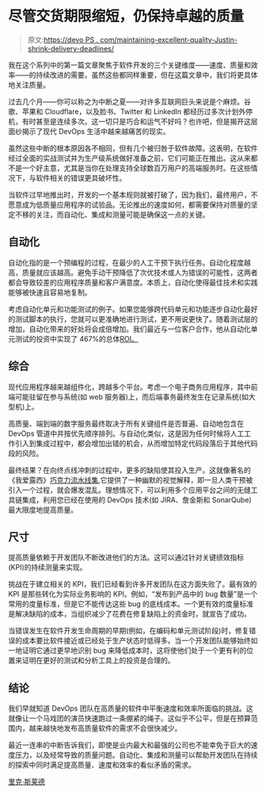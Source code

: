 # 尽管交货期限缩短，仍保持卓越的质量

> 原文:[https://devo PS . com/maintaining-excellent-quality-Justin-shrink-delivery-deadlines/](https://devops.com/maintaining-exceptional-quality-despite-shrinking-delivery-deadlines/)

我在这个系列中的第一篇文章聚焦于软件开发的三个关键维度——速度、质量和效率——的持续改进的需要。虽然这些都同样重要，但在这篇文章中，我们将更具体地关注质量。

过去几个月——你可以称之为中断之夏——对许多互联网巨头来说是个麻烦。谷歌、苹果和 Cloudflare，以及脸书、Twitter 和 LinkedIn 都经历过多次计划外停机，有时甚至是连续多次。这一切只是巧合和运气不好吗？也许吧，但是揭开这层面纱揭示了现代 DevOps 生活中越来越痛苦的现实。

虽然这些中断的根本原因各不相同，但有几个被归咎于软件故障。这表明，在软件经过全面的实战测试并为生产级系统做好准备之前，它们可能正在推出。这从来都不是一个好主意，尤其是当你在处理支持全球数百万用户的高端服务时。在这些情况下，与软件相关的错误更具破坏性。

当软件过早地推出时，开发的一个基本规则就被打破了，因为我们，最终用户，不愿意成为低质量应用程序的试验品。无论推出的速度如何，都需要保持对质量的坚定不移的关注，而自动化、集成和测量可能是确保这一点的关键。

## 自动化

自动化指的是一个预编程的过程，在最少的人工干预下执行任务。自动化程度越高，质量就应该越高。避免手动干预降低了次优技术或人为错误的可能性，这两者都会导致较差的应用程序质量和客户满意度。本质上，自动化使得最佳技术和实践能够被快速且容易地复制。

考虑自动化单元和功能测试的例子。如果您能够跨代码单元和功能逐步自动化最好的测试脚本的执行，您就可以更准确地进行测试，更不用说更快了。随着测试层的增加，自动化带来的好处将会成倍增加。我们最近与一位客户合作，他从自动化单元测试的投资中实现了 467%的总体[ROI。](https://bit.ly/2LCu4AP)

## 综合

现代应用程序越来越组件化，跨越多个平台。考虑一个电子商务应用程序，其中前端可能驻留在参与系统(如 web 服务器)上，而后端事务最终发生在记录系统(如大型机)上。

高质量、端到端的数字服务最终取决于所有关键组件是否普遍、自动地包含在 DevOps 管道中并按优先顺序排列。与自动化类似，这是因为任何时候将人工工作引入到集成过程中，都会增加出错的机会，从而增加特定代码段落后于其他代码段的风险。

最终结果？在向终点线冲刺的过程中，更多的缺陷使其投入生产。这就像著名的《我爱露西》[巧克力流水线集](https://www.youtube.com/watch?v=8NPzLBSBzPI),它提供了一种幽默的视觉解释，即一旦人类干预被引入一个过程，就会爆发混乱。理想情况下，可以利用多个应用平台之间的无缝工具链集成，利用您已经在使用的 DevOps 技术(如 JIRA、詹金斯和 SonarQube)最大限度地提高质量。

## 尺寸

提高质量依赖于开发团队不断改进他们的方法。这可以通过针对关键绩效指标(KPI)的持续测量来实现。

挑战在于建立相关的 KPI，我们已经看到许多开发团队在这方面失败了。最有效的 KPI 是那些转化为实际业务影响的 KPI。例如，“发布到产品中的 bug 数量”是一个常用的度量标准，但是它不能传达这些 bug 的底线成本。一个更有效的度量标准是解决缺陷的成本，当组织减少了花费在修复缺陷上的资金时，就宣告了成功。

当错误发生在软件开发生命周期的早期(例如，在编码和单元测试阶段)时，修复错误的成本要比软件接近或已经处于生产状态时低得多。当一个开发团队能够始终如一地证明它通过更早地识别 bug 来降低成本时，这将使他们处于一个更有利的位置来证明在更好的测试和分析工具上的投资是合理的。

## 结论

我们早就知道 DevOps 团队在高质量的软件中平衡速度和效率所面临的挑战。这就像让一个马戏团的演员快速跑过一条绷紧的绳子。这似乎不公平，但是在预算范围内，越来越快地发布高质量软件的需求不会很快减少。

最近一连串的中断告诉我们，即使是业内最大和最强的公司也不能幸免于巨大的速度压力，以及经常导致的质量问题。自动化、集成和测量可以帮助开发团队在持续的探索中同时满足提高质量、速度和效率的看似矛盾的需求。

[里克·斯莱德](https://devops.com/author/rick-slade/)
